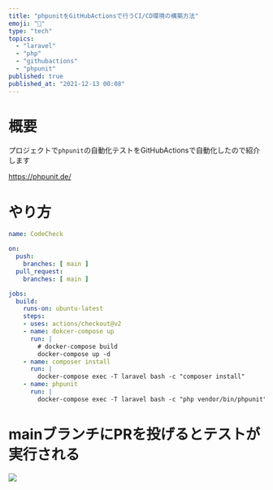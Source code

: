 ```yaml
---
title: "phpunitをGitHubActionsで行うCI/CD環境の構築方法"
emoji: "🧪"
type: "tech"
topics:
  - "laravel"
  - "php"
  - "githubactions"
  - "phpunit"
published: true
published_at: "2021-12-13 00:08"
---
```


# 概要

プロジェクトで`phpunit`の自動化テストをGitHubActionsで自動化したので紹介します

https://phpunit.de/

# やり方

```yml:.github/workflows/main.yml
name: CodeCheck

on:
  push:
    branches: [ main ]
  pull_request:
    branches: [ main ]

jobs:
  build:
    runs-on: ubuntu-latest
    steps:
    - uses: actions/checkout@v2
    - name: dokcer-compose up
      run: |
        # docker-compose build
        docker-compose up -d
    - name: composer install
      run: |
        docker-compose exec -T laravel bash -c "composer install"
    - name: phpunit
      run: |
        docker-compose exec -T laravel bash -c "php vendor/bin/phpunit"

```

# mainブランチにPRを投げるとテストが実行される

![](https://storage.googleapis.com/zenn-user-upload/121beab76c0e-20211213.png)